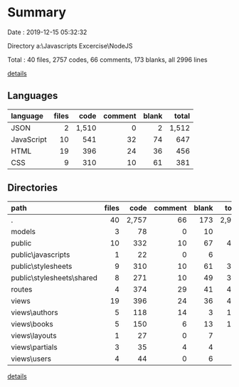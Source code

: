# Summary

Date : 2019-12-15 05:32:32

Directory a:\Javascripts Excercise\NodeJS

Total : 40 files,  2757 codes, 66 comments, 173 blanks, all 2996 lines

[details](details.md)

## Languages
| language | files | code | comment | blank | total |
| :--- | ---: | ---: | ---: | ---: | ---: |
| JSON | 2 | 1,510 | 0 | 2 | 1,512 |
| JavaScript | 10 | 541 | 32 | 74 | 647 |
| HTML | 19 | 396 | 24 | 36 | 456 |
| CSS | 9 | 310 | 10 | 61 | 381 |

## Directories
| path | files | code | comment | blank | total |
| :--- | ---: | ---: | ---: | ---: | ---: |
| . | 40 | 2,757 | 66 | 173 | 2,996 |
| models | 3 | 78 | 0 | 10 | 88 |
| public | 10 | 332 | 10 | 67 | 409 |
| public\javascripts | 1 | 22 | 0 | 6 | 28 |
| public\stylesheets | 9 | 310 | 10 | 61 | 381 |
| public\stylesheets\shared | 8 | 271 | 10 | 49 | 330 |
| routes | 4 | 374 | 29 | 41 | 444 |
| views | 19 | 396 | 24 | 36 | 456 |
| views\authors | 5 | 118 | 14 | 3 | 135 |
| views\books | 5 | 150 | 6 | 13 | 169 |
| views\layouts | 1 | 27 | 0 | 7 | 34 |
| views\partials | 3 | 35 | 4 | 4 | 43 |
| views\users | 4 | 44 | 0 | 6 | 50 |

[details](details.md)
